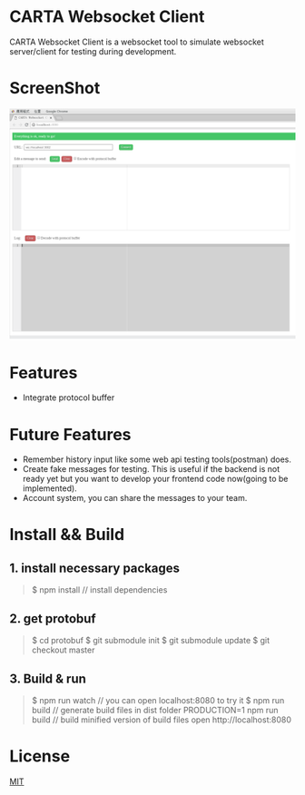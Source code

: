 # CARTA Websocket Client
CARTA Websocket Client is a websocket tool to simulate websocket server/client for testing during development.

# ScreenShot
![demo](screenshots/CARTA-websocket-client.png)

# Features
* Integrate protocol buffer

# Future Features
* Remember history input like some web api testing tools(postman) does.
* Create fake messages for testing. This is useful if the backend is not ready yet but you want to develop your frontend code now(going to be implemented).
* Account system, you can share the messages to your team. 

# Install && Build
## 1. install necessary packages
> $ npm install // install dependencies

## 2. get protobuf
> $ cd protobuf
> $ git submodule init
> $ git submodule update
> $ git checkout master

## 3. Build & run
> $ npm run watch // you can open localhost:8080 to try it
> $ npm run build // generate build files in dist folder
> PRODUCTION=1 npm run build // build minified version of build files
> open http://localhost:8080

# License

[MIT](http://markdalgleish.mit-license.org/)
